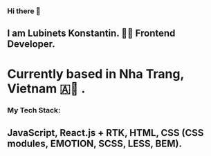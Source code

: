 ### Hi there 👋
## I am Lubinets Konstantin. 👩‍💻 Frontend Developer.

# Currently based in Nha Trang, Vietnam 🇦:sunrise: .

### My Tech Stack:
## JavaScript, React.js + RTK, HTML, CSS (CSS modules, EMOTION, SCSS, LESS, BEM).

<!--
**lubinetskn/lubinetskn** is a ✨ _special_ ✨ repository because its `README.md` (this file) appears on your GitHub profile.

Here are some ideas to get you started:

- 🔭 I’m currently working on ...
- 🌱 I’m currently learning ...
- 👯 I’m looking to collaborate on ...
- 🤔 I’m looking for help with ...
- 💬 Ask me about ...
- 📫 How to reach me: ...
- 😄 Pronouns: ...
- ⚡ Fun fact: ...
-->
